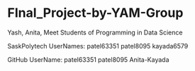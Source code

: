 # FInal_Project-by-YAM-Group


Yash, Anita, Meet Students of Programming in Data Science

SaskPolytech UserNames: patel63351
                        patel8095
                        kayada6579

GitHub UserName: patel63351
                 patel8095
                 Anita-Kayada
